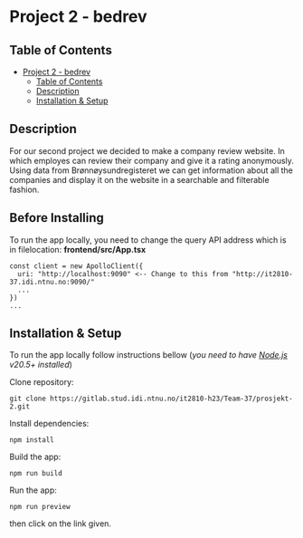 # Project 2 - bedrev

## Table of Contents

- [Project 2 - bedrev](#project-2---bedrev)
  - [Table of Contents](#table-of-contents)
  - [Description](#description)
  - [Installation \& Setup](#installation--setup)

## Description

For our second project we decided to make a company review website. In which employes can review their company and give it a rating anonymously. Using data from Brønnøysundregisteret we can get information about all the companies and display it on the website in a searchable and filterable fashion.

## Before Installing

To run the app locally, you need to change the query API address which is in filelocation:
**frontend/src/App.tsx**

```tsx
const client = new ApolloClient({
  uri: "http://localhost:9090" <-- Change to this from "http://it2810-37.idi.ntnu.no:9090/"
  ...
})
...

```

## Installation & Setup

To run the app locally follow instructions bellow (_you need to have [Node.js](https://nodejs.org/en/) v20.5+ installed_)

Clone repository:

```
git clone https://gitlab.stud.idi.ntnu.no/it2810-h23/Team-37/prosjekt-2.git
```

Install dependencies:

```
npm install
```

Build the app:

```
npm run build
```

Run the app:

```
npm run preview
```

then click on the link given.
